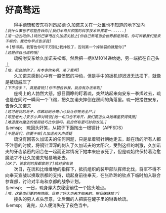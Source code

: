 # 好高骛远
&emsp;&emsp;得手德琉和安东将列昂尼德·久加诺夫关在一处谁也不知道的地下室内  
*```[我什么事也不可能告诉你][我们半岛共和国的科学技术世界第一......]```*  
*```[滚一边去吧你，]琉的巴掌甩在久加诺夫脸上[你自己煞笔当全世界都是煞笔，你可听着我们是来干嘛的，我劝你早点告诉我]```*  
＊```[想得美，我警告你可千万别让我挣脱了，否则第一个掉脑袋的就是你]```*  
*```[这是你自己说的哦]```*  
&emsp;&emsp;琉吩咐安东给久加诺夫松绑，然后把一柄XM1014递给她，另一端抵在自己头上  
*```[侬，机会给你了，有本事你来啊，杀了我啊]```*  
&emsp;&emsp;久加诺夫感到心中有一股愤怒的冲动，但是手中的扳机却迟迟无法扣下，就像是被琉威压了  
*```[下不去手？，真是废物][你不想告诉我，我自有办法来取]```*  
&emsp;&emsp;座椅上的人勃然大怒，怒目圆睁的盯着琉，突然站起来向安东一拳挥过去，琉也是在同时一瞬间一个飞踢，把久加诺夫摔倒在房间的角落里。琉一把搂住安东，告诉久加诺夫  
*```[这可是我的马子，你敢动她分毫小心我让你死无全尸。]```*  
*```[可是老大，]安东小声对琉说[她一句口也不肯开，我们要怎么从她嘴里获得情报]```*  
*```[难道我对魔法的使用技巧比你弱吗，我自然有更巧妙的方法，]```*  
＆emsp;&emsp;琉回头奸笑，从裙子下面掏出一根钢针（APFSDS）  
*```[不是哥们，你要干嘛]久加诺夫大声质疑```*  
&emsp;&emsp;琉没有回答久加诺夫的任何问题，只是拿着钢针朝她走去，趁在场的所有人都不注意的时候，将钢针深深的刺入了久加诺夫的太阳穴，受到这样的刺激，久加诺夫的牙齿紧密的闭合在一起而正常情况下她本来应该死了，但是琉始终保持着治愈魔法才不让久加诺夫轻易地死去。  
*```[OK了，该拿到的我都拿到了]琉对安东说```*  
&emsp;&emsp;次日，在琉和比维维地的指挥下，抵抗组织的装甲部队挥师北伐，将军不得不向奉天宣战以换取京都的支持，琉起身前往奉天，在张祚玲的钦点下临时加入联合参谋部，讨论对半岛和京都的战争计划。  
＆emsp;&emsp;一日，琉身穿大衣秘密前往一个接头地点。  
*```[喂，这是你们要的布防图，我费了好大功夫才搞来的，把我妹妹放了]```*  
&emsp;&emsp;接头的男人点头示意，让后面的人把装在罐子里的琳丢给琉。  
＆emsp;&emsp;说完，众人便消失在了夜色当中。  